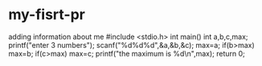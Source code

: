 # my-fisrt-pr
adding information about me
#include <stdio.h>
int main()
int a,b,c,max;
printf("enter 3 numbers");
scanf("%d%d%d",&a,&b,&c);
max=a;
if(b>max)
max=b;
if(c>max)
max=c;
printf("the maximum is %d\n",max);
return 0;
